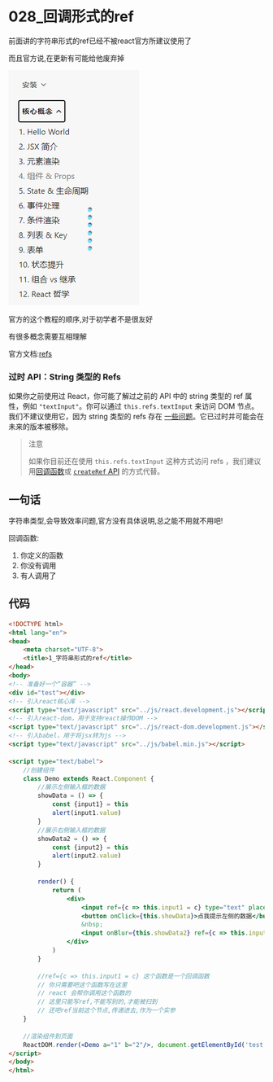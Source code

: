 # 028_回调形式的ref



前面讲的字符串形式的ref已经不被react官方所建议使用了

而且官方说,在更新有可能给他废弃掉

![image-20210310135505391](img/image-20210310135505391.png)

官方的这个教程的顺序,对于初学者不是很友好

有很多概念需要互相理解





官方文档:[refs](https://react.docschina.org/docs/refs-and-the-dom.html)



### 过时 API：String 类型的 Refs

如果你之前使用过 React，你可能了解过之前的 API 中的 string 类型的 ref 属性，例如 `"textInput"`。你可以通过 `this.refs.textInput` 来访问 DOM 节点。我们不建议使用它，因为 string 类型的 refs 存在 [一些问题](https://github.com/facebook/react/pull/8333#issuecomment-271648615)。它已过时并可能会在未来的版本被移除。

> 注意
>
> 如果你目前还在使用 `this.refs.textInput` 这种方式访问 refs ，我们建议用[回调函数](https://react.docschina.org/docs/refs-and-the-dom.html#callback-refs)或 [`createRef` API](https://react.docschina.org/docs/refs-and-the-dom.html#creating-refs) 的方式代替。

## 一句话

字符串类型,会导致效率问题,官方没有具体说明,总之能不用就不用吧!



回调函数:

1. 你定义的函数
2. 你没有调用
3. 有人调用了

## 代码


```html
<!DOCTYPE html>
<html lang="en">
<head>
    <meta charset="UTF-8">
    <title>1_字符串形式的ref</title>
</head>
<body>
<!-- 准备好一个“容器” -->
<div id="test"></div>
<!-- 引入react核心库 -->
<script type="text/javascript" src="../js/react.development.js"></script>
<!-- 引入react-dom，用于支持react操作DOM -->
<script type="text/javascript" src="../js/react-dom.development.js"></script>
<!-- 引入babel，用于将jsx转为js -->
<script type="text/javascript" src="../js/babel.min.js"></script>

<script type="text/babel">
    //创建组件
    class Demo extends React.Component {
        //展示左侧输入框的数据
        showData = () => {
            const {input1} = this
            alert(input1.value)
        }
        //展示右侧输入框的数据
        showData2 = () => {
            const {input2} = this
            alert(input2.value)
        }

        render() {
            return (
                <div>
                    <input ref={c => this.input1 = c} type="text" placeholder="点击按钮提示数据"/>&nbsp;
                    <button onClick={this.showData}>点我提示左侧的数据</button>
                    &nbsp;
                    <input onBlur={this.showData2} ref={c => this.input2 = c} type="text" placeholder="失去焦点提示数据"/>&nbsp;
                </div>
            )
        }

        //ref={c => this.input1 = c} 这个函数是一个回调函数
		// 你只需要吧这个函数写在这里
		// react 会帮你调用这个函数的
		// 这里只能写ref,不能写别的,才能被扫到
		// 还吧ref当前这个节点,传递进去,作为一个实参
    }

    //渲染组件到页面
    ReactDOM.render(<Demo a="1" b="2"/>, document.getElementById('test'))
</script>
</body>
</html>
```